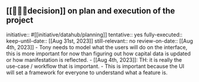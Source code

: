 ## [[👩🏻‍⚖️decision]] on plan and execution of the project
initiative:: #[[initiative/datahub/planning]] 
tentative:: yes
fully-executed::
keep-until-date:: [[Aug 31st, 2023]] 
still-relevant:: no
review-on-date:: [[Aug 4th, 2023]]
	- Tony needs to model what the users will do on the interface, this is more important for now than figuring out how capital data is updated or how manifestation is reflected.
		- [[Aug 4th, 2023]]: TH: it is really the use-case / workflow that is important.
	- This is important because the UI will set a framework for everyone to understand what a feature is.